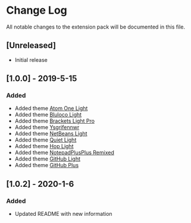 # Change Log
All notable changes to the extension pack will be documented in this file.

## [Unreleased]
- Initial release

## [1.0.0] - 2019-5-15
### Added
* Added theme [Atom One Light](https://marketplace.visualstudio.com/items?itemName=akamud.vscode-theme-onelight)
* Added theme [Bluloco Light](https://marketplace.visualstudio.com/items?itemName=uloco.theme-bluloco-light)
* Added theme [Brackets Light Pro](https://marketplace.visualstudio.com/items?itemName=eryouhao.brackets-light-pro)
* Added theme [Ysgrifennwr](https://marketplace.visualstudio.com/items?itemName=xaver.theme-ysgrifennwr)
* Added theme [NetBeans Light](https://marketplace.visualstudio.com/items?itemName=obrejla.netbeans-light-theme)
* Added theme [Quiet Light](https://marketplace.visualstudio.com/items?itemName=onecrayon.theme-quietlight-vsc)
* Added theme [Hop Light](https://marketplace.visualstudio.com/items?itemName=bubersson.theme-hop-light)
* Added theme [NotepadPlusPlus Remixed](https://marketplace.visualstudio.com/items?itemName=sh4dow.theme-notepadplusplusremixed)
* Added theme [GitHub Light](https://marketplace.visualstudio.com/items?itemName=Hyzeta.vscode-theme-github-light)
* Added theme [GitHub Plus](https://marketplace.visualstudio.com/items?itemName=thenikso.github-plus-theme)

## [1.0.2] - 2020-1-6
### Added
* Updated README with new information